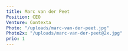 ```yaml
---
title: Marc van der Peet
Position: CEO
Venture: Contexta
Photo: "/uploads/marc-van-der-peet.jpg"
Photo2x: "/uploads/marc-van-der-peet@2x.jpg"
prio: 1
---
```


